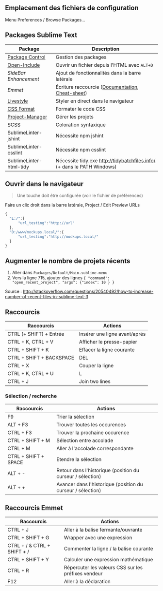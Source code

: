 ## Emplacement des fichiers de configuration

Menu Preferences / Browse Packages...



## Packages Sublime Text

Package                                                     | Description
------------------------------------------------------------|-------------------------------------
[Package Control](http://wbond.net/sublime_packages/package_control/installation) | Gestion des packages
[Open-Include](https://github.com/SublimeText/Open-Include) | Ouvrir un fichier depuis l'HTML avec `ALT+D`
_SideBar Enhancement_                                       | Ajout de fonctionnalités dans la barre latérale
_Emmet_                                                     | Écriture raccourcie ([Documentation](http://docs.emmet.io/), [Cheat-sheet](http://docs.emmet.io/cheat-sheet/))
[Livestyle](http://livestyle.emmet.io/) | Styler en direct dans le navigateur
[CSS Format](https://sublime.wbond.net/packages/CSS%20Format) | Formater le code CSS
[Project-Manager](https://github.com/randy3k/Project-Manager) | Gérer les projets
SCSS                                                        | Coloration syntaxique
SublimeLinter-jshint                                        | Nécessite npm jshint
SublimeLinter-csslint                                       | Nécessite npm csslint
SublimeLinter-html-tidy                                     | Nécessite tidy.exe http://tidybatchfiles.info/  (+ dans le PATH Windows)



## Ouvrir dans le navigateur

> Une touche doit être configurée (voir le fichier de préférences)

Faire un clic droit dans la barre latérale, Project / Edit Preview URLs

```js
{
  "L:/":{
      "url_testing":"http://url"
  },
  "D:/www/mockups.local/":{
      "url_testing":"http://mockups.local/"
  }
}
```


## Augmenter le nombre de projets récents

1. Aller dans `Packages/Default/Main.sublime-menu`
2. Vers la ligne 715, ajouter des lignes  `{ "command": "open_recent_project", "args": {"index": 10 } }`

Source : http://stackoverflow.com/questions/20540492/how-to-increase-number-of-recent-files-in-sublime-text-3



## Raccourcis

Raccourcis                   | Actions
-----------------------------|--------
CTRL (+ SHIFT) + Entrée      | Insérer une ligne avant/aprés
CTRL + K, CTRL + V           | Afficher le presse-papier
CTRL + SHIFT + K             | Effacer la ligne courante
CTRL + SHIFT + BACKSPACE|DEL | Effacer avant|aprés le curseur
CTRL + X                     | Couper la ligne
CTRL + K, CTRL + U|L         | Uppercase|Lowercase
CTRL + J                     | Join two lines

### Sélection / recherche

Raccourcis                   | Actions
-----------------------------|--------
F9                           | Trier la sélection
ALT + F3                     | Trouver toutes les occurences
CTRL + F3                    | Trouver la prochaine occurence
CTRL + SHIFT + M             | Sélection entre accolade
CTRL + M                     | Aller à l'accolade correspondante
CTRL + SHIFT + SPACE         | Etendre la sélection
ALT + -                      | Retour dans l'historique (position du curseur / sélection)
ALT + +                      | Avancer dans l'historique (position du curseur / sélection)

## Raccourcis Emmet

Raccourcis                  | Actions
----------------------------|--------
CTRL + J                    | Aller à la balise fermante/ouvrante
CTRL + SHIFT + G            | Wrapper avec une expression
CTRL + / & CTRL + SHIFT + / | Commenter la ligne / la balise courante
CTRL + SHIFT + Y            | Calculer une expression mathématique
CTRL + R                    | Répercuter les valeurs CSS sur les préfixes vendeur
F12                         | Aller à la déclaration
